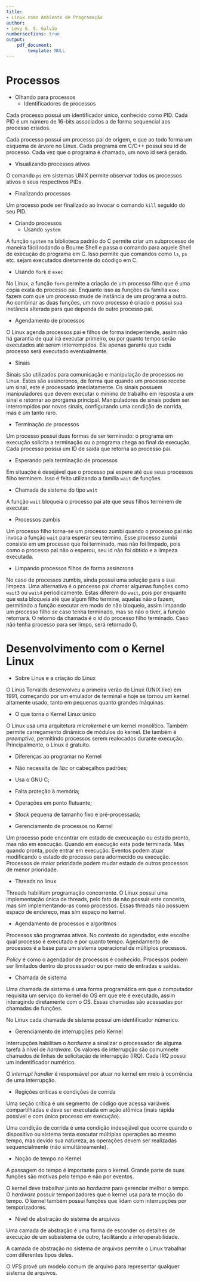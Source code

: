 ```yaml
---
title:
- Linux como Ambiente de Programação
author:
- Levy G. S. Galvão
numbersections: true
output:
    pdf_document:
        template: NULL
---
```


<!-- sudo apt-get install pandoc -->
<!-- pandoc report.md -o report.pdf -->

# Processos

- Olhando para processos
  - Identificadores de processos

Cada processo possui um identificador único, conhecido como PID. Cada PID é um número de 16-bits associados a de forma sequencial aos processo criados.

Cada processo possui um processo pai de origem, e que ao todo forma um esquema de árvore no Linux. Cada programa em C/C++ possui seu id de processo. Cada vez que o programa é chamado, um novo id será gerado.

  - Visualizando processos ativos

O comando `ps` em sistemas UNIX permite observar todos os processos ativos e seus respectivos PIDs.

  - Finalizando processos

Um processo pode ser finalizado ao invocar o comando `kill` seguido do seu PID.

- Criando processos
  - Usando `system`

A função `system` na biblioteca padrão do C permite criar um subprocesso de maneira fácil rodando o Bourne Shell e passa o comando para aquele Shell de execução do programa em C. Isso permite que comandos como `ls`, `ps` etc. sejam executados diretamente do cóodigo em C.

  - Usando `fork` e `exec`

No Linux, a função `fork` permite a criação de um processo filho  que é uma cópia exata do processo pai. Enquanto isso as funções da família `exec` fazem com que um processo mude de instância de um programa a outro. Ao combinar as duas funções, um novo processo é criado e possui sua instância alterada para que dependa de outro processo pai.

  - Agendamento de processos

O Linux agenda processos pai e filhos de forma indepentende, assim não há garantia de qual irá executar primeiro, ou por quanto tempo serão executados até serem interrompidos. Ele apenas garante que cada processo será executado eventualmente.

- Sinais

Sinais são utilizados para comunicação e manipulação de processos no Linux. Estes são assíncronos, de forma que quando um processo recebe um sinal, este é processado imediatamente. Os sinais possuem manipuladores que devem executar o mínimo de trabalho em resposta a um sinal e retornar ao prorgama principal. Manipuladores de sinais podem ser interrompidos por novos sinais, configurando uma condição de corrida, mas é um tanto raro.


- Terminação de processos

Um processo possui duas formas de ser terminado: o programa em execução solicita a terminação ou o programa chega ao final da execução. Cada processo possui um ID de saída que retorna ao processo pai.

  - Esperando pela terminação de processos

Em situaçõe é desejável que o processo pai espere até que seus processos filho terminem. Isso é feito utilizando a família `wait` de funções.

  - Chamada de sistema do tipo `wait`

A função `wait` bloqueia o processo pai até que seus filhos terminem de executar.

  - Processos zumbis

Um processo filho torna-se um processo zumbi quando o processo pai não invoca a função `wait` para esperar seu término. Esse processo zumbi consiste em um processo que foi terminado, mas não foi limpado, pois como o processo pai não o esperou, seu id não foi obtido e a limpeza executada.

  - Limpando processos filhos de forma assíncrona

No caso de processos zumbis, ainda possui uma solução para a sua limpeza. Uma alternativa é o processo pai chamar algumas funções como `wait3` ou `wait4` periodicamente. Estas diferem do `wait`, pois por enquanto que esta bloqueia até que algum filho termine, aquelas não o fazem, permitindo a função executar em modo de não bloqueio, assim limpando um processo filho se caso tenha terminado, mas se não o tiver, a função retornará. O retorno da chamada é o id do processo filho terminado. Caso não tenha processo para ser limpo, será retornado 0.



# Desenvolvimento com o Kernel Linux

- Sobre Linus e a criação do Linux

O Linus Torvalds desenvolveu a primeira verão do Linux (UNIX like) em 1991, começando por um emulador de terminal e hoje se tornou um kernel altamente usado, tanto em pequenas quanto grandes máquinas.

- O que torna o Kernel Linux único

O Linux usa uma arquitetura *microkernel* e um kernel monolítico. Também permite carregamento dinâmico de módulos do kernel. Ele também é *preemptive*, permitindo processos serem realocados durante execução. Principalmente, o Linux é gratuito.

- Diferenças ao programar no Kernel

- Não necessita de *libc* or cabeçalhos padrões;
- Usa o GNU C;
- Falta proteção à memória;
- Operações em ponto flutuante;
- *Stack* pequena de tamanho fixo e pré-processada;

- Gerenciamento de processos no Kernel

Um processo pode encontrar em estado de execucação ou estado pronto, mas não em execução. Quando em execução esta pode terminada. Mas quando pronta, pode entrar em execução. Eventos podem atuar modificando o estado do processo para adormecido ou execução. Processos de maior prioridade podem mudar estado de outros processos de menor prioridade.

- Threads no linux

Threads habilitam programação concorrente. O Linux possui uma implementação única de threads, pelo fato de não possuir este conceito, mas sim implementando-as como processos. Essas threads não possuem espaço de endereço, mas sim espaço no kernel.

- Agendamento de processos e algoritmos

Processos são programas ativos. No contexto do agendador, este escolhe qual processo é executado e por quanto tempo. Agendamento de processos é a base para um sistema operacional de múltiplos processos.

*Policy* é como o agendador de processos é conhecido. Processos podem ser limitados dentro do processador ou por meio de entradas e saídas.

- Chamada de sistema

Uma chamada de sistema é uma forma programática em que o computador requisita um serviço do kernel do OS em que ele é executado, assim interagindo diretamente com o OS. Essas chamadas são acessadas por chamadas de funções. 

No Linux cada chamada de sistema possui um identificador númerico.

- Gerenciamento de interrupções pelo Kernel

Interrupções habilitam o *hardware* a sinalizar o processador de alguma tarefa à nível de *hardware*. Os valores de interrupção são comumnete chamados de linhas de solicitação de interrupção (IRQ). Cada IRQ possui um indentificador numérico. 

O *interrupt handler* é responsável por atuar no kernel em meio à ocorrência de uma interrupção.

- Regições críticas e condições de corrida

Uma seção crítica é um segmento de código que acessa variáveis compartilhadas e deve ser executada em ação atômica (mais rápida possível e com único processo em execução).

Uma condição de corrida é uma condição indesejável que ocorre quando o dispositivo ou sistema tenta executar múltiplas operações ao mesmo tempo, mas devido sua natureza, as operações devem ser realizadas sequencialmente (não simultâneamente).


- Noção de tempo no Kernel

A passagem do tempo é importante para o kernel. Grande parte de suas funções são motivas pelo tempo e não por eventos.

O kernel deve trabalhar junto ao *hardware* para gerenciar melhor o tempo. O *hardware* possuir temporizadores que o kernel usa para te rnoção do tempo. O kernel também possui funções que lidam com interrupções por temporizadores.

- Nível de abstração do sistema de arquivos

Uma camada de abstração é uma forma de esconder os detalhes de execução de um subsistema de outro, facilitando a interoperabilidade.

A camada de abstração no sistema de arquivos permite o Linux trabalhar com diferentes tipos deles.

O VFS provê um modelo comum de arquivo para representar qualquer sistema de arquivos.